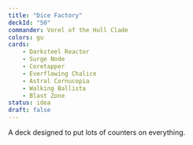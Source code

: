 ```yaml
---
title: "Dice Factory"
deckId: "50"
commander: Vorel of the Hull Clade
colors: gu
cards:
    - Darksteel Reactor
    - Surge Node
    - Coretapper
    - Everflowing Chalice
    - Astral Cornucopia
    - Walking Ballista
    - Blast Zone
status: idea
draft: false
---
```


A deck designed to put lots of counters on everything.
